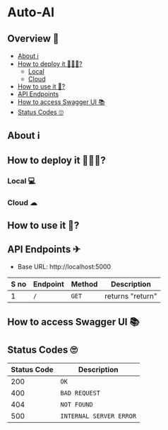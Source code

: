 # Auto-AI

## Overview 📃

<!-- TOC -->
- [About ℹ](#about)
- [How to deploy it 👨🏼‍💻?](#how-to-deploy-it)
  - [Local](#locally-deploy)
  - [Cloud](#cloud-deploy)
- [How to use it 🤔?](#how-to-use-it)
- [API Endpoints](#api-endpoints)
- [How to access Swagger UI 📚](#how-to-run-swagger-ui)
- [Status Codes 🙄](#status-code)

<!-- /TOC -->
<h2 id="about">About ℹ</h2>
<h2 id="how-to-deploy-it">How to deploy it 👨🏼‍💻?</h2>

<h3 id="locally-deploy">Local 💻</h3>

<h3 id="cloud-deploy">Cloud ☁</h3>
  
<h2 id="how-to-use-it">How to use it 🤔?</h2>
<h2 id="api-endpoints">API Endpoints ✈</h2>

* Base URL: http://localhost:5000

S no | Endpoint | Method | Description
--- | --- | --- | --- 
1 | `/` | `GET` | returns "return"





<h2 id="how-to-run-swagger-ui">How to access Swagger UI 📚</h2>

<h2 id="status-code">Status Codes 🙄</h2>

Status Code | Description
--- | --- 
200 | `OK` 
400 | `BAD REQUEST` 
404 | `NOT FOUND` 
500 | `INTERNAL SERVER ERROR` 
